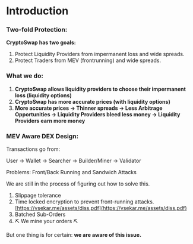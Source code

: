 # Introduction

### Two-fold Protection:&#x20;

**CryptoSwap has two goals:**

1. Protect Liquidity Providers from impermanent loss and wide spreads.&#x20;
2. Protect Traders from MEV (frontrunning) and wide spreads.&#x20;

### What we do:&#x20;

1. **CryptoSwap allows liquidity providers to choose their impermanent loss (liquidity options)**
2. **CryptoSwap has more accurate prices (with liquidity options)**
3. **More accurate prices -> Thinner spreads -> Less Arbitrage Opportunities -> Liquidity Providers bleed less money -> Liquidity Providers earn more money**&#x20;

### MEV Aware DEX Design:

Transactions go from:

User -> Wallet -> Searcher -> Builder/Miner -> Validator&#x20;

Problems: Front/Back Running and Sandwich Attacks

We are still in the process of figuring out how to solve this.&#x20;

1. Slippage tolerance&#x20;
2. Time locked encryption to prevent front-running attacks. [https://vsekar.me/assets/diss.pdf](https://vsekar.me/assets/diss.pdf)
3. Batched Sub-Orders
4. ⛏️ We mine your orders ⛏️

But one thing is for certain: **we are aware of this issue.**
